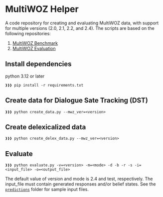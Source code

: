 # MultiWOZ Helper
A code repository for creating and evaluating MultiWOZ data, with support for multiple versions (2.0, 2.1, 2.2, and 2.4). The scripts are based on the following repositories:
1. [MultiWOZ Benchmark](https://github.com/budzianowski/multiwoz)
2. [MultiWOZ Evaluation](https://github.com/Tomiinek/MultiWOZ_Evaluation)

## Install dependencies
python 3.12 or later
```console
❱❱❱ pip install -r requirements.txt
```

## Create data for Dialogue Sate Tracking (DST)
```console
❱❱❱ python create_data.py --mwz_ver=<version>
```

## Create delexicalized data
```console
❱❱❱ python create_delex_data.py --mwz_ver=<version>
```

## Evaluate
```console
❱❱❱ python evaluate.py -v=<version> -m=<mode> -d -b -r -s -i=<input_file> -o=<output_file>
```
The default value of version and mode is 2.4 and test, respectively. The input_file must contain generated responses and/or belief states. See the [`predictions`](predictions) folder for sample input files.
